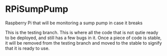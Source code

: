 RPiSumpPump
===========

Raspberry Pi that will be monitoring a sump pump in case it breaks

This is the testing branch. This is where all the code that is not
qutie ready to be deployed, and still has a few bugs in it. Once a
piece of code is stable, it will be removed from the testing branch
and moved to the stable to signify that it is ready to use.
